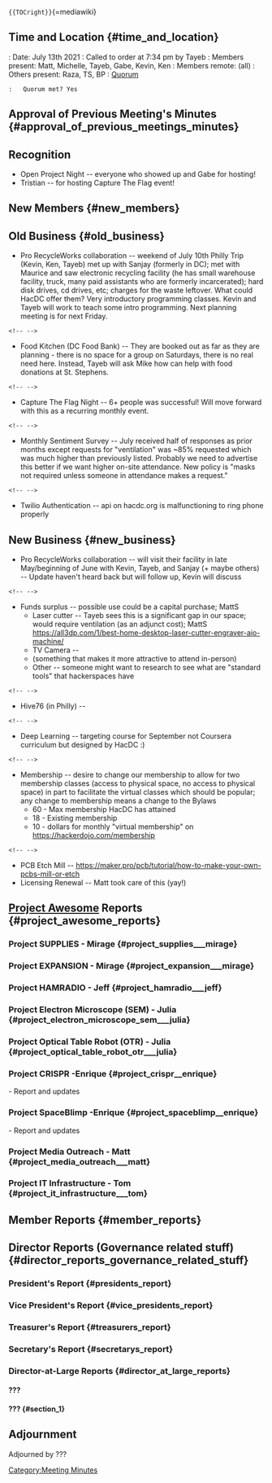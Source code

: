 `{{TOCright}}`{=mediawiki}

## Time and Location {#time_and_location}

:   Date: July 13th 2021
:   Called to order at 7:34 pm by Tayeb
:   Members present: Matt, Michelle, Tayeb, Gabe, Kevin, Ken
:   Members remote: (all)
:   Others present: Raza, TS, BP
:   [Quorum](Quorum)

    :   Quorum met? Yes

## Approval of Previous Meeting's Minutes {#approval_of_previous_meetings_minutes}

## Recognition

-   Open Project Night -- everyone who showed up and Gabe for hosting!
-   Tristian -- for hosting Capture The Flag event!

## New Members {#new_members}

## Old Business {#old_business}

-   Pro RecycleWorks collaboration -- weekend of July 10th Philly Trip
    (Kevin, Ken, Tayeb) met up with Sanjay (formerly in DC); met with
    Maurice and saw electronic recycling facility (he has small
    warehouse facility, truck, many paid assistants who are formerly
    incarcerated); hard disk drives, cd drives, etc; charges for the
    waste leftover. What could HacDC offer them? Very introductory
    programming classes. Kevin and Tayeb will work to teach some intro
    programming. Next planning meeting is for next Friday.

```{=html}
<!-- -->
```
-   Food Kitchen (DC Food Bank) -- They are booked out as far as they
    are planning - there is no space for a group on Saturdays, there is
    no real need here. Instead, Tayeb will ask Mike how can help with
    food donations at St. Stephens.

```{=html}
<!-- -->
```
-   Capture The Flag Night -- 6+ people was successful! Will move
    forward with this as a recurring monthly event.

```{=html}
<!-- -->
```
-   Monthly Sentiment Survey -- July received half of responses as prior
    months except requests for "ventilation" was \~85% requested which
    was much higher than previously listed. Probably we need to
    advertise this better if we want higher on-site attendance. New
    policy is "masks not required unless someone in attendance makes a
    request."

```{=html}
<!-- -->
```
-   Twilio Authentication -- api on hacdc.org is malfunctioning to ring
    phone properly

## New Business {#new_business}

-   Pro RecycleWorks collaboration -- will visit their facility in late
    May/beginning of June with Kevin, Tayeb, and Sanjay (+ maybe others)
    -- Update haven't heard back but will follow up, Kevin will discuss

```{=html}
<!-- -->
```
-   Funds surplus -- possible use could be a capital purchase; MattS
    -   Laser cutter -- Tayeb sees this is a significant gap in our
        space; would require ventilation (as an adjunct cost); MattS
        <https://all3dp.com/1/best-home-desktop-laser-cutter-engraver-aio-machine/>
    -   TV Camera --
    -   (something that makes it more attractive to attend in-person)
    -   Other -- someone might want to research to see what are
        "standard tools" that hackerspaces have

```{=html}
<!-- -->
```
-   Hive76 (in Philly) --

```{=html}
<!-- -->
```
-   Deep Learning -- targeting course for September not Coursera
    curriculum but designed by HacDC :)

```{=html}
<!-- -->
```
-   Membership -- desire to change our membership to allow for two
    membership classes (access to physical space, no access to physical
    space) in part to facilitate the virtual classes which should be
    popular; any change to membership means a change to the Bylaws
    -   60 - Max membership HacDC has attained
    -   18 - Existing membership
    -   10 - dollars for monthly "virtual membership" on
        <https://hackerdojo.com/membership>

```{=html}
<!-- -->
```
-   PCB Etch Mill --
    <https://maker.pro/pcb/tutorial/how-to-make-your-own-pcbs-mill-or-etch>
-   Licensing Renewal -- Matt took care of this (yay!)

## [Project Awesome](:Category:Project_Awesome) Reports {#project_awesome_reports}

### Project SUPPLIES - Mirage {#project_supplies___mirage}

### Project EXPANSION - Mirage {#project_expansion___mirage}

### Project HAMRADIO - Jeff {#project_hamradio___jeff}

### Project Electron Microscope (SEM) - Julia {#project_electron_microscope_sem___julia}

### Project Optical Table Robot (OTR) - Julia {#project_optical_table_robot_otr___julia}

### Project CRISPR -Enrique {#project_crispr__enrique}

\- Report and updates

### Project SpaceBlimp -Enrique {#project_spaceblimp__enrique}

\- Report and updates

### Project Media Outreach - Matt {#project_media_outreach___matt}

### Project IT Infrastructure - Tom {#project_it_infrastructure___tom}

## Member Reports {#member_reports}

## Director Reports (Governance related stuff) {#director_reports_governance_related_stuff}

### President's Report {#presidents_report}

### Vice President's Report {#vice_presidents_report}

### Treasurer's Report {#treasurers_report}

### Secretary's Report {#secretarys_report}

### Director-at-Large Reports {#director_at_large_reports}

#### ???

#### ??? {#section_1}

## Adjournment

Adjourned by ???

[Category:Meeting Minutes](Category:Meeting_Minutes)
